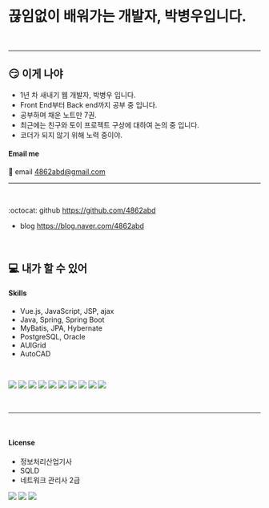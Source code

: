 # 끊임없이 배워가는 개발자, 박병우입니다.
<br>
<hr>

## :smirk: 이게 나야
- 1년 차 새내기 웹 개발자, 박병우 입니다.
- Front End부터 Back end까지 공부 중 입니다.
- 공부하며 채운 노트만 7권.
- 최근에는 친구와 토이 프로젝트 구상에 대하여 논의 중 입니다.
- 코더가 되지 않기 위해 노력 중이야.



#### Email me
:email: email
4862abd@gmail.com

<hr>
<br>

:octocat: github
https://github.com/4862abd

+ blog
https://blog.naver.com/4862abd

<br>

## :computer: 내가 할 수 있어
#### Skills
- Vue.js, JavaScript, JSP, ajax
- Java, Spring, Spring Boot
- MyBatis, JPA, Hybernate
- PostgreSQL, Oracle
- AUIGrid
- AutoCAD

<br>

<img src="https://img.shields.io/badge/HTML5-F0F0F0?style=flat-square&logo=HTML5&logoColor=E34F26"/></a>
<img src="https://img.shields.io/badge/CSS3-F0F0F0?style=flat-square&logo=CSS3&logoColor=1572B6"/></a>
<img src="https://img.shields.io/badge/Vue.js-F0F0F0?style=flat-square&logo=Vue.js&logoColor=4FC08D"/></a>
<img src="https://img.shields.io/badge/JavaScript-F0F0F0?style=flat-square&logo=JavaScript&logoColor=lightgrey"/></a>
<img src="https://img.shields.io/badge/Java-F0F0F0?style=flat-square&logo=Java&logoColor=red"/></a>
<img src="https://img.shields.io/badge/Spring-F0F0F0?style=flat-square&logo=Spring&logoColor=6DB33F"/></a>
<img src="https://img.shields.io/badge/SpringBoot-F0F0F0?style=flat-square&logo=SpringBoot&logoColor=6DB33F"/></a>
<img src="https://img.shields.io/badge/Hibernate-F0F0F0?style=flat-square&logo=Hibernate&logoColor=59666C"/></a>
<img src="https://img.shields.io/badge/PostgreSQL-F0F0F0?style=flat-square&logo=PostgreSQL&logoColor=4169E1"/></a>
<img src="https://img.shields.io/badge/Oracle-F0F0F0?style=flat-square&logo=Oracle&logoColor=F80000"/></a>

<br>
<hr>
<br>

#### License
- 정보처리산업기사
- SQLD
- 네트워크 관리사 2급

<img src="https://img.shields.io/badge/정보처리산업기사-F0F0F0?style=flat-square"/></a>
<img src="https://img.shields.io/badge/SQLD-F0F0F0?style=flat-square"/></a>
<img src="https://img.shields.io/badge/네트워크 관리사-F0F0F0?style=flat-square"/></a>


<!--
**4862abd/4862abd** is a ✨ _special_ ✨ repository because its `README.md` (this file) appears on your GitHub profile.

Here are some ideas to get you started:

- 🔭 I’m currently working on ...
- 🌱 I’m currently learning ...
- 👯 I’m looking to collaborate on ...
- 🤔 I’m looking for help with ...
- 💬 Ask me about ...
- 📫 How to reach me: ...
- 😄 Pronouns: ...
- ⚡ Fun fact: ...
-->
